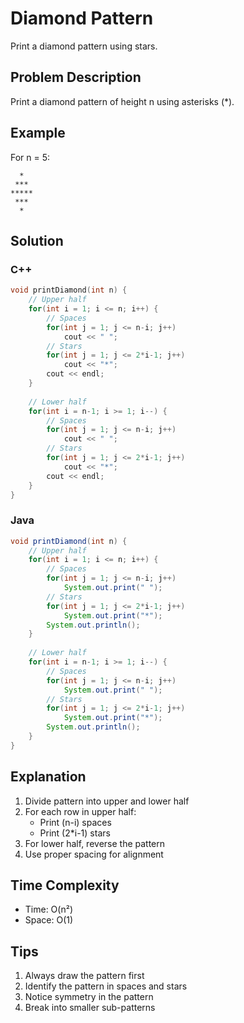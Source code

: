 # Diamond Pattern

Print a diamond pattern using stars.

## Problem Description
Print a diamond pattern of height n using asterisks (*).

## Example
For n = 5:
```
  *  
 *** 
*****
 *** 
  *  
```

## Solution

### C++
```cpp
void printDiamond(int n) {
    // Upper half
    for(int i = 1; i <= n; i++) {
        // Spaces
        for(int j = 1; j <= n-i; j++)
            cout << " ";
        // Stars
        for(int j = 1; j <= 2*i-1; j++)
            cout << "*";
        cout << endl;
    }
    
    // Lower half
    for(int i = n-1; i >= 1; i--) {
        // Spaces
        for(int j = 1; j <= n-i; j++)
            cout << " ";
        // Stars
        for(int j = 1; j <= 2*i-1; j++)
            cout << "*";
        cout << endl;
    }
}
```

### Java
```java
void printDiamond(int n) {
    // Upper half
    for(int i = 1; i <= n; i++) {
        // Spaces
        for(int j = 1; j <= n-i; j++)
            System.out.print(" ");
        // Stars
        for(int j = 1; j <= 2*i-1; j++)
            System.out.print("*");
        System.out.println();
    }
    
    // Lower half
    for(int i = n-1; i >= 1; i--) {
        // Spaces
        for(int j = 1; j <= n-i; j++)
            System.out.print(" ");
        // Stars
        for(int j = 1; j <= 2*i-1; j++)
            System.out.print("*");
        System.out.println();
    }
}
```

## Explanation
1. Divide pattern into upper and lower half
2. For each row in upper half:
   - Print (n-i) spaces
   - Print (2*i-1) stars
3. For lower half, reverse the pattern
4. Use proper spacing for alignment

## Time Complexity
- Time: O(n²)
- Space: O(1)

## Tips
1. Always draw the pattern first
2. Identify the pattern in spaces and stars
3. Notice symmetry in the pattern
4. Break into smaller sub-patterns
